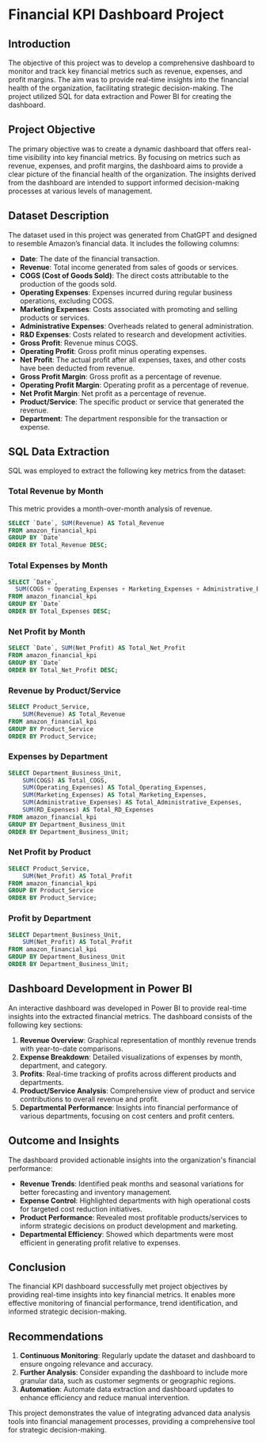 # Financial KPI Dashboard Project

## Introduction
The objective of this project was to develop a comprehensive dashboard to monitor and track key financial metrics such as revenue, expenses, and profit margins. The aim was to provide real-time insights into the financial health of the organization, facilitating strategic decision-making. The project utilized SQL for data extraction and Power BI for creating the dashboard.

## Project Objective
The primary objective was to create a dynamic dashboard that offers real-time visibility into key financial metrics. By focusing on metrics such as revenue, expenses, and profit margins, the dashboard aims to provide a clear picture of the financial health of the organization. The insights derived from the dashboard are intended to support informed decision-making processes at various levels of management.

## Dataset Description
The dataset used in this project was generated from ChatGPT and designed to resemble Amazon’s financial data. It includes the following columns:

- **Date**: The date of the financial transaction.
- **Revenue**: Total income generated from sales of goods or services.
- **COGS (Cost of Goods Sold)**: The direct costs attributable to the production of the goods sold.
- **Operating Expenses**: Expenses incurred during regular business operations, excluding COGS.
- **Marketing Expenses**: Costs associated with promoting and selling products or services.
- **Administrative Expenses**: Overheads related to general administration.
- **R&D Expenses**: Costs related to research and development activities.
- **Gross Profit**: Revenue minus COGS.
- **Operating Profit**: Gross profit minus operating expenses.
- **Net Profit**: The actual profit after all expenses, taxes, and other costs have been deducted from revenue.
- **Gross Profit Margin**: Gross profit as a percentage of revenue.
- **Operating Profit Margin**: Operating profit as a percentage of revenue.
- **Net Profit Margin**: Net profit as a percentage of revenue.
- **Product/Service**: The specific product or service that generated the revenue.
- **Department**: The department responsible for the transaction or expense.

## SQL Data Extraction
SQL was employed to extract the following key metrics from the dataset:

### Total Revenue by Month
This metric provides a month-over-month analysis of revenue.

```sql
SELECT `Date`, SUM(Revenue) AS Total_Revenue
FROM amazon_financial_kpi
GROUP BY `Date`
ORDER BY Total_Revenue DESC;
```

### Total Expenses by Month

```sql
SELECT `Date`,
  SUM(COGS + Operating_Expenses + Marketing_Expenses + Administrative_Expenses + RD_Expenses) AS Total_Expenses
FROM amazon_financial_kpi
GROUP BY `Date`
ORDER BY Total_Expenses DESC;
```

### Net Profit by Month

```sql
SELECT `Date`, SUM(Net_Profit) AS Total_Net_Profit
FROM amazon_financial_kpi
GROUP BY `Date`
ORDER BY Total_Net_Profit DESC;
```

### Revenue by Product/Service

```sql
SELECT Product_Service, 
    SUM(Revenue) AS Total_Revenue
FROM amazon_financial_kpi
GROUP BY Product_Service
ORDER BY Product_Service;
```

### Expenses by Department

```sql
SELECT Department_Business_Unit,
    SUM(COGS) AS Total_COGS,
    SUM(Operating_Expenses) AS Total_Operating_Expenses,
    SUM(Marketing_Expenses) AS Total_Marketing_Expenses,
    SUM(Administrative_Expenses) AS Total_Administrative_Expenses,
    SUM(RD_Expenses) AS Total_RD_Expenses
FROM amazon_financial_kpi
GROUP BY Department_Business_Unit
ORDER BY Department_Business_Unit;
```

### Net Profit by Product

```sql
SELECT Product_Service, 
    SUM(Net_Profit) AS Total_Profit
FROM amazon_financial_kpi
GROUP BY Product_Service
ORDER BY Product_Service;
```

### Profit by Department

```sql
SELECT Department_Business_Unit, 
    SUM(Net_Profit) AS Total_Profit
FROM amazon_financial_kpi
GROUP BY Department_Business_Unit
ORDER BY Department_Business_Unit;
```

## Dashboard Development in Power BI

An interactive dashboard was developed in Power BI to provide real-time insights into the extracted financial metrics. The dashboard consists of the following key sections:

1. **Revenue Overview**: Graphical representation of monthly revenue trends with year-to-date comparisons.
2. **Expense Breakdown**: Detailed visualizations of expenses by month, department, and category.
3. **Profits**: Real-time tracking of profits across different products and departments.
4. **Product/Service Analysis**: Comprehensive view of product and service contributions to overall revenue and profit.
5. **Departmental Performance**: Insights into financial performance of various departments, focusing on cost centers and profit centers.

## Outcome and Insights

The dashboard provided actionable insights into the organization's financial performance:

- **Revenue Trends**: Identified peak months and seasonal variations for better forecasting and inventory management.
- **Expense Control**: Highlighted departments with high operational costs for targeted cost reduction initiatives.
- **Product Performance**: Revealed most profitable products/services to inform strategic decisions on product development and marketing.
- **Departmental Efficiency**: Showed which departments were most efficient in generating profit relative to expenses.

## Conclusion

The financial KPI dashboard successfully met project objectives by providing real-time insights into key financial metrics. It enables more effective monitoring of financial performance, trend identification, and informed strategic decision-making.

## Recommendations

1. **Continuous Monitoring**: Regularly update the dataset and dashboard to ensure ongoing relevance and accuracy.
2. **Further Analysis**: Consider expanding the dashboard to include more granular data, such as customer segments or geographic regions.
3. **Automation**: Automate data extraction and dashboard updates to enhance efficiency and reduce manual intervention.

This project demonstrates the value of integrating advanced data analysis tools into financial management processes, providing a comprehensive tool for strategic decision-making.
